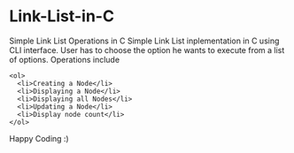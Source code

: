 # Link-List-in-C
Simple Link List Operations in C
Simple Link List inplementation in C using CLI interface. User has to choose the option he wants to execute from a list of options.
Operations include

    <ol>
      <li>Creating a Node</li>
      <li>Displaying a Node</li>
      <li>Displaying all Nodes</li>
      <li>Updating a Node</li>
      <li>Display node count</li>
    </ol>
    
Happy Coding :)
